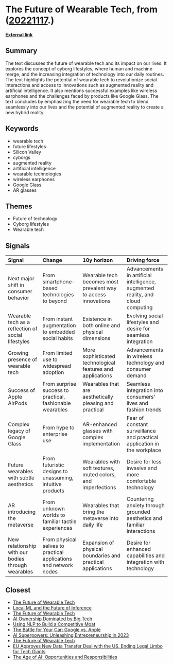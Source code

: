 # __The Future of Wearable Tech__, from ([20221117](https://kghosh.substack.com/p/20221117).)

__[External link](https://modemworks.com/research/patented-futures/?utm_source=substack&utm_medium=email)__



## Summary

The text discusses the future of wearable tech and its impact on our lives. It explores the concept of cyborg lifestyles, where human and machine merge, and the increasing integration of technology into our daily routines. The text highlights the potential of wearable tech to revolutionize social interactions and access to innovations such as augmented reality and artificial intelligence. It also mentions successful examples like wireless earphones and the challenges faced by products like Google Glass. The text concludes by emphasizing the need for wearable tech to blend seamlessly into our lives and the potential of augmented reality to create a new hybrid reality.

## Keywords

* wearable tech
* future lifestyles
* Silicon Valley
* cyborgs
* augmented reality
* artificial intelligence
* wearable technologies
* wireless earphones
* Google Glass
* AR glasses

## Themes

* Future of technology
* Cyborg lifestyles
* Wearable tech

## Signals

| Signal                                             | Change                                                           | 10y horizon                                                    | Driving force                                                                   |
|:---------------------------------------------------|:-----------------------------------------------------------------|:---------------------------------------------------------------|:--------------------------------------------------------------------------------|
| Next major shift in consumer behavior              | From smartphone-based technologies to beyond                     | Wearable tech becomes most prevalent way to access innovations | Advancements in artificial intelligence, augmented reality, and cloud computing |
| Wearable tech as a reflection of social lifestyles | From instant augmentation to embedded social habits              | Existence in both online and physical dimensions               | Evolving social lifestyles and desire for seamless integration                  |
| Growing presence of wearable tech                  | From limited use to widespread adoption                          | More sophisticated technological features and applications     | Advancements in wireless technology and consumer demand                         |
| Success of Apple AirPods                           | From surprise success to practical, fashionable wearables        | Wearables that are aesthetically pleasing and practical        | Seamless integration into consumers' lives and fashion trends                   |
| Complex legacy of Google Glass                     | From hype to enterprise use                                      | AR-enhanced glasses with complex implementation                | Fear of constant surveillance and practical application in the workplace        |
| Future wearables with subtle aesthetics            | From futuristic designs to unassuming, intuitive products        | Wearables with soft textures, muted colors, and imperfections  | Desire for less invasive and more comfortable technology                        |
| AR introducing the metaverse                       | From unknown worlds to familiar tactile experiences              | Wearables that bring the metaverse into daily life             | Countering anxiety through grounded aesthetics and familiar interactions        |
| New relationship with our bodies through wearables | From physical selves to practical applications and network nodes | Expansion of physical boundaries and practical applications    | Desire for enhanced capabilities and integration with technology                |

## Closest

* [The Future of Wearable Tech](a81c4775b91ccd0db3e1b84da893ac6f)
* [Local ML and the Future of Inference](807cf4de358e6f3cbe002fddde23ea94)
* [The Future of Wearable Tech](a81c4775b91ccd0db3e1b84da893ac6f)
* [AI Ownership Dominated by Big Tech](d130f601121a2b6afde583e5960ed783)
* [Using NLP to Build a Competitive Moat](feeb207dfea30efb1d5bf73503fd22a4)
* [The Battle for Your Car: Google vs. Apple](9dcdb4959b186e68114c6cc92931068e)
* [AI Superpowers: Unleashing Entrepreneurship in 2023](a40580730388900810b4496ff9891dc9)
* [The Future of Wearable Tech](a81c4775b91ccd0db3e1b84da893ac6f)
* [EU Approves New Data Transfer Deal with the US, Ending Legal Limbo for Tech Giants](bef6f36725097d0c16289eca2eb18df4)
* [The Age of AI: Opportunities and Responsibilities](2449c2fc4b8afc7e268db4987fa821e5)